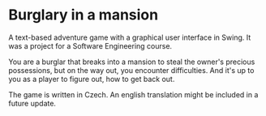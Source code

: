 # Burglary in a mansion
A text-based adventure game with a graphical user interface in Swing. 
It was a project for a Software Engineering course.

You are a burglar that breaks into a mansion to steal the owner's 
precious possessions, but on the way out, you encounter difficulties. 
And it's up to you as a player to figure out, how to get back out.

The game is written in Czech. An english translation might be included 
in a future update.